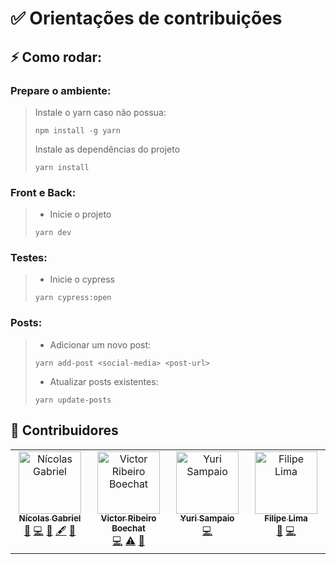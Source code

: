 # ✅ Orientações de contribuições

## ⚡ Como rodar:
### Prepare o ambiente:
> Instale o yarn caso não possua:
> ```shell
> npm install -g yarn
> ```
> Instale as dependências do projeto
> ```shell
> yarn install
> ```

### Front e Back:
> - Inicie o projeto
> ```shell
> yarn dev
> ```

### Testes:
> - Inicie o cypress
> ```shell
> yarn cypress:open
> ```

### Posts:
> - Adicionar um novo post:
> ```shell
> yarn add-post <social-media> <post-url>
> ```
> - Atualizar posts existentes:
> ```shell
> yarn update-posts
> ```

## 🤝 Contribuidores

<!-- ALL-CONTRIBUTORS-LIST:START - Do not remove or modify this section -->
<!-- prettier-ignore-start -->
<!-- markdownlint-disable -->
<table>
  <tbody>
    <tr>      
      <td align="center" valign="top" width="14.28%"><a href="https://github.com/Nick-Gabe"><img src="https://avatars.githubusercontent.com/u/42651514?v=4?s=100" width="100px;" alt="Nícolas Gabriel"/><br /><sub><b>Nícolas Gabriel</b></sub></a><br /><a href="https://github.com/Nick-Gabe/central-nickgabe/issues?q=author%3ANick-Gabe" title="Bug reports">🐛</a> <a href="https://github.com/Nick-Gabe/central-nickgabe/commits?author=Nick-Gabe" title="Code">💻</a> <a href="#design-Nick-Gabe" title="Design">🎨</a> <a href="#content-Nick-Gabe" title="Content">🖋</a> <a href="https://github.com/Nick-Gabe/central-nickgabe/commits?author=Nick-Gabe" title="Documentation">📖</a></td>
      <td align="center" valign="top" width="14.28%"><a href="https://vboechat.github.io/"><img src="https://avatars.githubusercontent.com/u/104161238?v=4?s=100" width="100px;" alt="Victor Ribeiro Boechat"/><br /><sub><b>Victor Ribeiro Boechat</b></sub></a><br /><a href="https://github.com/Nick-Gabe/central-nickgabe/commits?author=vboechat" title="Code">💻</a> <a href="https://github.com/Nick-Gabe/central-nickgabe/commits?author=vboechat" title="Tests">⚠️</a> <a href="https://github.com/Nick-Gabe/central-nickgabe/issues?q=author%3Avboechat" title="Bug reports">🐛</a></td>
      <td align="center" valign="top" width="14.28%"><a href="https://portfolio-yuri.vercel.app"><img src="https://avatars.githubusercontent.com/u/103132957?v=4?s=100" width="100px;" alt="Yuri Sampaio"/><br /><sub><b>Yuri Sampaio</b></sub></a><br /><a href="https://github.com/Nick-Gabe/central-nickgabe/commits?author=YuriSamp" title="Code">💻</a></td>
      <td align="center" valign="top" width="14.28%"><a href="https://datsfilipe.dev/bio"><img src="https://avatars.githubusercontent.com/u/76636791?v=4?s=100" width="100px;" alt="Filipe Lima"/><br /><sub><b>Filipe Lima</b></sub></a><br /><a href="https://github.com/Nick-Gabe/central-nickgabe/issues?q=author%3Adatsfilipe" title="Bug reports">🐛</a> <a href="https://github.com/Nick-Gabe/central-nickgabe/commits?author=datsfilipe" title="Code">💻</a></td>
    </tr>
  </tbody>
</table>

<!-- markdownlint-restore -->
<!-- prettier-ignore-end -->

<!-- ALL-CONTRIBUTORS-LIST:END -->
